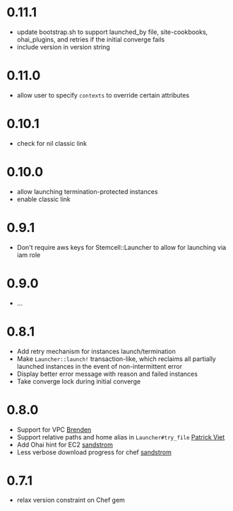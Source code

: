 # 0.11.1
- update bootstrap.sh to support launched_by file, site-cookbooks, ohai_plugins, and retries if the initial converge fails
- include version in version string

# 0.11.0
- allow user to specify `contexts` to override certain attributes

# 0.10.1
- check for nil classic link

# 0.10.0
- allow launching termination-protected instances
- enable classic link

# 0.9.1
- Don't require aws keys for Stemcell::Launcher to allow for launching via iam role

# 0.9.0
- ...

# 0.8.1
- Add retry mechanism for instances launch/termination
- Make `Launcher::launch!` transaction-like, which reclaims all partially launched instances in the event of non-intermittent error
- Display better error message with reason and failed instances
- Take converge lock during initial converge

# 0.8.0
- Support for VPC [Brenden](https://github.com/brndnmtthws)
- Support relative paths and home alias in `Launcher#try_file` [Patrick Viet](https://github.com/patrickviet)
- Add Ohai hint for EC2 [sandstrom](https://github.com/sandstrom)
- Less verbose download progress for chef [sandstrom](https://github.com/sandstrom)

# 0.7.1
- relax version constraint on Chef gem

